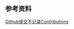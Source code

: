 ## 参考资料
[Github提交不记录Contributions](https://yuhongjun.github.io/tech/2017/04/26/Github%E6%8F%90%E4%BA%A4%E4%B8%8D%E8%AE%B0%E5%BD%95Contributions.html)